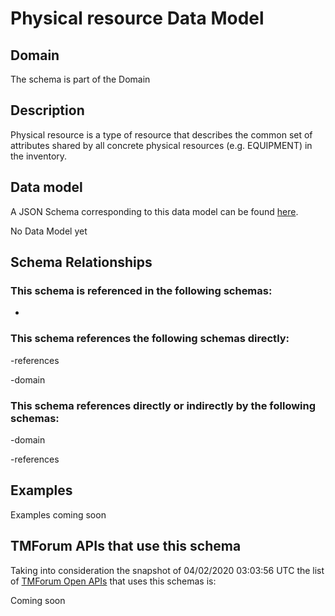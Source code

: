 # Physical resource Data Model

## Domain

The  schema is part of the  Domain

## Description

Physical resource is a type of resource that describes the common set of attributes shared by all concrete physical resources (e.g. EQUIPMENT) in the inventory.

## Data model

A JSON Schema corresponding to this data model can be found
[here](https://github.com/tmforum-rand/schemas/blob/candidates/Resource/PhysicalResource.schema.json).

No Data Model yet

## Schema Relationships

### This schema is referenced in the following schemas:

-

### This schema references the following schemas directly:

-references

-domain

### This schema references directly or indirectly by the following schemas:

-domain

-references



## Examples

Examples coming soon

## TMForum APIs that use this schema

Taking into consideration the snapshot of 04/02/2020 03:03:56 UTC the list of [TMForum Open APIs](https://www.tmforum.org/open-apis/) that uses this schemas is:

Coming soon